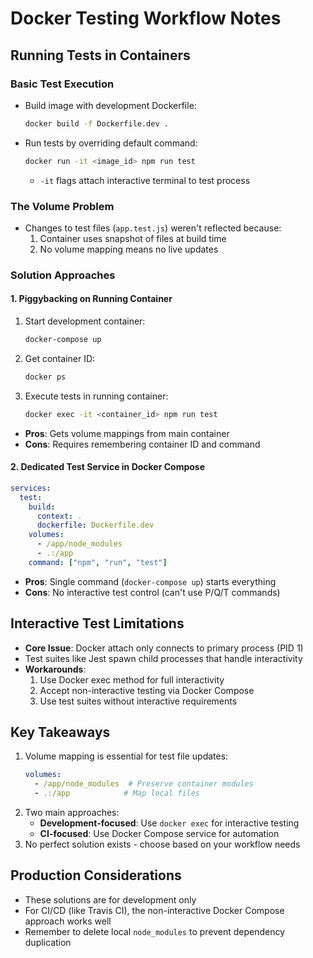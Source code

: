 # Docker Testing Workflow Notes

## Running Tests in Containers

### Basic Test Execution
- Build image with development Dockerfile:
  ```bash
  docker build -f Dockerfile.dev .
  ```
- Run tests by overriding default command:
  ```bash
  docker run -it <image_id> npm run test
  ```
  - `-it` flags attach interactive terminal to test process

### The Volume Problem
- Changes to test files (`app.test.js`) weren't reflected because:
  1. Container uses snapshot of files at build time
  2. No volume mapping means no live updates

### Solution Approaches

#### 1. Piggybacking on Running Container
1. Start development container:
   ```bash
   docker-compose up
   ```
2. Get container ID:
   ```bash
   docker ps
   ```
3. Execute tests in running container:
   ```bash
   docker exec -it <container_id> npm run test
   ```
- **Pros**: Gets volume mappings from main container
- **Cons**: Requires remembering container ID and command

#### 2. Dedicated Test Service in Docker Compose
```yaml
services:
  test:
    build:
      context: .
      dockerfile: Dockerfile.dev
    volumes:
      - /app/node_modules
      - .:/app
    command: ["npm", "run", "test"]
```
- **Pros**: Single command (`docker-compose up`) starts everything
- **Cons**: No interactive test control (can't use P/Q/T commands)

## Interactive Test Limitations
- **Core Issue**: Docker attach only connects to primary process (PID 1)
- Test suites like Jest spawn child processes that handle interactivity
- **Workarounds**:
  1. Use Docker exec method for full interactivity
  2. Accept non-interactive testing via Docker Compose
  3. Use test suites without interactive requirements

## Key Takeaways
1. Volume mapping is essential for test file updates:
   ```yaml
   volumes:
     - /app/node_modules  # Preserve container modules
     - .:/app            # Map local files
   ```
2. Two main approaches:
   - **Development-focused**: Use `docker exec` for interactive testing
   - **CI-focused**: Use Docker Compose service for automation
3. No perfect solution exists - choose based on your workflow needs

## Production Considerations
- These solutions are for development only
- For CI/CD (like Travis CI), the non-interactive Docker Compose approach works well
- Remember to delete local `node_modules` to prevent dependency duplication